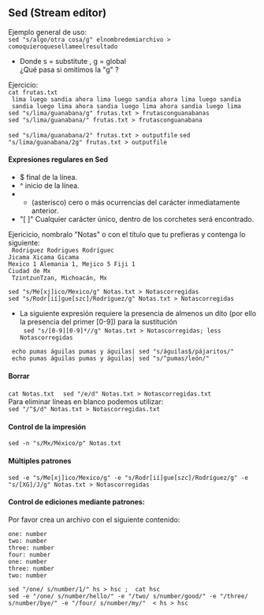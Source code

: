 ## Sed (Stream editor)

Ejemplo general de uso:  
``` sed "s/algo/otra cosa/g" elnombredemiarchivo > comoquieroquesellameelresultado ```
* Donde s = substitute  , g = global   
¿Qué pasa si omitimos la "g" ?  

Ejercicio:  
``` cat frutas.txt ```  
``` lima luego sandia ahora lima luego sandia ahora lima luego sandia```  
``` sandia luego lima ahora sandia luego lima ahora sandia luego lima```  
``` sed "s/lima/guanabana/g" frutas.txt > frutasconguanabanas ```  
``` sed "s/lima/guanabana/" frutas.txt > frutasconguanabana ```  

``` sed "s/lima/guanabana/2" frutas.txt > outputfile ```
``` sed "s/lima/guanabana/2g" frutas.txt > outputfile ```


#### Expresiones regulares en Sed
*  $ final de la línea.
*  ^ inicio de la línea.
*  * (asterisco) cero o más ocurrencias del carácter inmediatamente anterior.
* "[ ]" Cualquier carácter único, dentro de los corchetes será encontrado.  
 
Ejericicio, nombralo "Notas" o con el título que tu prefieras y contenga lo siguiente:   
``` Rodriguez Rodrigues Rodríguec```  
``` Jicama Xicama Gicama ```  
``` Mexico 1 Alemania 1, Mejico 5 Fiji 1 ```  
``` Ciudad de Mx ```  
``` TzintzunTzan, Michoacán, Mx```

```sed "s/Me[xj]ico/Mexico/g" Notas.txt > Notascorregidas ```  
```sed "s/Rodr[ií]gue[szc]/Rodríguez/g" Notas.txt > Notascorregidas ```  
* La siguiente expresión requiere la presencia de almenos un díto (por ello la presencia del primer [0-9]) para la sustitución  
``` sed "s/[0-9][0-9]*//g" Notas.txt > Notascorregidas; less Notascorregidas```  
 
``` echo pumas águilas pumas y águilas| sed "s/águilas$/pájaritos/"```  
``` echo pumas águilas pumas y águilas| sed "s/^pumas/león/"```  

#### Borrar  
```cat Notas.txt ```
``` sed "/e/d" Notas.txt > Notascorregidas.txt```  
Para eliminar líneas en blanco podemos utilizar:  
```sed "/^$/d" Notas.txt > Notascorregidas.txt ```   

#### Control de la impresión

```sed -n "s/Mx/México/p" Notas.txt ```  

#### Múltiples patrones

```sed -e "s/Me[xj]ico/Mexico/g" -e "s/Rodr[ií]gue[szc]/Rodríguez/g" -e "s/[XG]/J/g" Notas.txt > Notascorregidas ```  

#### Control de ediciones mediante patrones:

Por favor crea un archivo con el siguiente contenido:  

```one: number```   
```two: number```  
```three: number```   
```four: number```   
```one: number```   
```three: number```   
```two: number```   

```sed "/one/ s/number/1/" hs > hsc ;  cat hsc ```  
```sed -e "/one/ s/number/hello/" -e "/two/ s/number/good/" -e "/three/ s/number/bye/" -e "/four/ s/number/my/"  < hs > hsc ```
